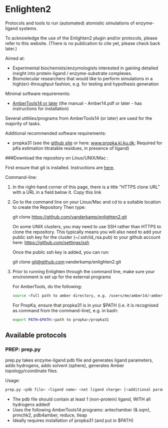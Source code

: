 Enlighten2
============

Protocols and tools to run (automated) atomistic simulations of enzyme-ligand systems.

To acknowledge the use of the Enlighten2 plugin and/or protocols, please refer to this website.
(There is no publication to cite yet, please check back later.)

Aimed at:
 
- Experimental biochemists/enzymologists interested in gaining detailed insight into protein-ligand / enzyme-substrate complexes.
- Biomolecular researchers that would like to perform simulations in a high(er)-throughput fashion, e.g. for testing and hypothesis generation

Minimal software requirements:

- [AmberTools14 or later](http://www.ambermd.org) (the manual - Amber14.pdf or later - has instructions for installation)

Several utitilies/programs from AmberTools14 (or later) are used for the majority of tasks.

Additional recommended software requirements:

- propka31 (see the [github site](https://github.com/jensengroup/propka-3.1) or here: www.propka.ki.ku.dk; Required for p*K*a estimation titratable residues, in presence of ligand)


###Download the repository on Linux/UNIX/Mac :   

First ensure that git is installed. Instructions are [here](http://git-scm.com/downloads). 

Command-line:

1) In the right-hand corner of this page, there is a title "HTTPS clone URL" with a URL in a field below it.
   Copy this link 

2) Go to the command line on your Linux/Mac and cd to a suitable location to create the Repository
   Then type:

   git clone https://github.com/vanderkamp/enlighten2.git

   On some UNIX clusters, you may need to use SSH rather than HTTPS to clone the repository.
   This typically means you will also need to add your public ssh key for the cluster (~/.ssh/id_rsa.pub) to your github account here: https://github.com/settings/ssh

   Once the public ssh key is added, you can run:

   git clone git@github.com:vanderkamp/enlighten2.git

3) Prior to running Enlighten through the command line, make sure your environment is set up for the external programs

   For AmberTools, do the following:
   ```bash
   source <full path to amber directory, e.g. /users/me/amber14/>amber.sh
   ```

   For PropKa, ensure that propka31 is in your $PATH (i.e. it is recognised as command from the command-line), e.g. in bash:
   ```bash
   export PATH=$PATH:<path to propka>/propka31
   ```


## Available protocols
### PREP: prep.py
prep.py takes enzyme-ligand pdb file and generates ligand parameters, adds hydrogens, adds solvent (sphere), generates Amber topology/coordinate files.

  Usage:
  ```bash
  prep.py <pdb file> <ligand name> <net ligand charge> [<additional parameters file>]
  ```
- The pdb file should contain at least 1 (non-protein) ligand, WITH all hydrogens added!
- Uses the following AmberTools14 programs: antechamber (& sqm), prmchk2, pdb4amber, reduce, tleap 
- Ideally requires installation of propka31 (and put in $PATH)
